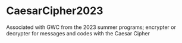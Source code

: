 # CaesarCipher2023
Associated with GWC from the 2023 summer programs; encrypter or decrypter for messages and codes with the Caesar Cipher
